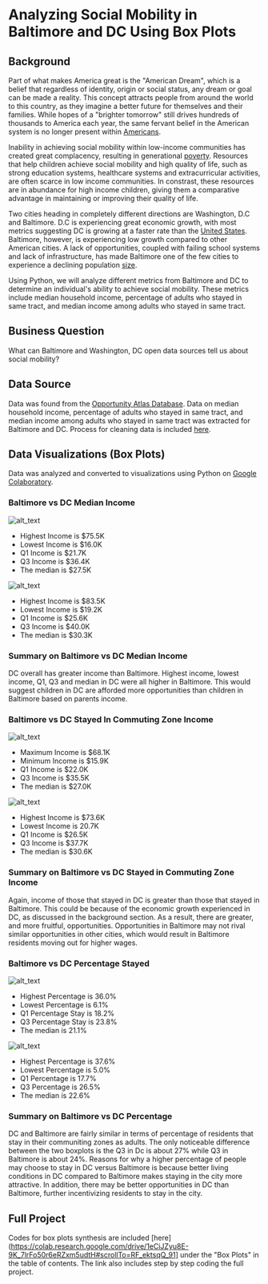 # Analyzing Social Mobility in Baltimore and DC Using Box Plots
## Background
Part of what makes America great is the "American Dream", which is a belief that regardless of identity, origin or social status, any dream or goal can be made a reality. This concept attracts people from around the world to this country, as they imagine a better future for themselves and their families. While hopes of a "brighter tomorrow" still drives hundreds of thousands to America each year, the same fervant belief in the American system is no longer present within [Americans](https://www.poynter.org/reporting-editing/2020/what-is-the-american-dream-in-2020-if-there-is-one/). 

Inability in achieving social mobility within low-income communities has created great complacency, resulting in generational [poverty](https://www.nccp.org/publication/childhood-and-intergenerational-poverty/). Resources that help children achieve social mobility and high quality of life, such as strong education systems, healthcare systems and extracurricular activities, are often scarce in low income communities. In constrast, these resources are in abundance for high income children, giving them a comparative advantage in maintaining or improving their quality of life. 

Two cities heading in completely different directions are Washington, D.C and Baltimore. D.C is experiencing great economic growth, with most metrics suggesting DC is growing at a faster rate than the [United States](https://www.bestplaces.net/economy/city/district_of_columbia/washington). Baltimore, however, is experiencing low growth compared to other American cities. A lack of opportunities, coupled with failing school systems and lack of infrastructure, has made Baltimore one of the few cities to experience a declining population [size](https://apnews.com/article/8891612dc28745b6a5ae538f91812783).

Using Python, we will analyze different metrics from Baltimore and DC to determine an individual's ability to achieve social mobility. These metrics include median household income, percentage of adults who stayed in same tract, and median income among adults who stayed in same tract. 

## Business Question
What can Baltimore and Washington, DC open data sources tell us about social mobility?

## Data Source 
Data was found from the [Opportunity Atlas Database](https://www.opportunityatlas.org/).
Data on median household income, percentage of adults who stayed in same tract, and median income among adults who stayed in same tract was extracted for Baltimore and DC. Process for cleaning data is included [here](https://colab.research.google.com/drive/1eCiJZyu8E-9K_7lrFo50r6eRZxm5udtH#scrollTo=RF_ektsqQ_91).

## Data Visualizations (Box Plots)
Data was analyzed and converted to visualizations using Python on [Google Colaboratory](https://colab.research.google.com/drive/1eCiJZyu8E-9K_7lrFo50r6eRZxm5udtH#scrollTo=RF_ektsqQ_91).
### Baltimore vs DC Median Income
![alt_text](https://github.com/yoselassie99/Analyzing-Social-Mobility-in-Baltimore-and-DC-Using-Boxplots/blob/main/BaltimoreMedianIncomePlot.png)
- Highest Income is $75.5K
- Lowest Income is $16.0K
- Q1 Income is $21.7K
- Q3 Income is $36.4K
- The median is $27.5K

![alt_text](https://github.com/yoselassie99/Analyzing-Social-Mobility-in-Baltimore-and-DC-Using-Boxplots/blob/main/DCMedianIncomeBox.png)
- Highest Income is $83.5K
- Lowest Income is $19.2K
- Q1 Income is $25.6K
- Q3 Income is $40.0K
- The median is $30.3K

### Summary on Baltimore vs DC Median Income 
DC overall has greater income than Baltimore. Highest income, lowest income, Q1, Q3 and median in DC were all higher in Baltimore. This would suggest children in DC are afforded more opportunities than children in Baltimore based on parents income. 

### Baltimore vs DC Stayed In Commuting Zone Income
![alt_text](https://github.com/yoselassie99/Analyzing-Social-Mobility-in-Baltimore-and-DC-Using-Boxplots/blob/main/BaltimoreIncomeStay.png)
- Maximum Income is $68.1K
- Minimum Income is $15.9K
- Q1 Income is $22.0K
- Q3 Income is $35.5K
- The median is $27.0K

![alt_text](https://github.com/yoselassie99/Analyzing-Social-Mobility-in-Baltimore-and-DC-Using-Boxplots/blob/main/DCIncomeStay.png)
- Highest Income is $73.6K
- Lowest Income is 20.7K
- Q1 Income is $26.5K
- Q3 Income is $37.7K
- The median is $30.6K
### Summary on Baltimore vs DC Stayed in Commuting Zone Income 
Again, income of those that stayed in DC is greater than those that stayed in Baltimore. This could be because of the economic growth experienced in DC, as discussed in the background section. As a result, there are greater, and more fruitful, opportunities. Opportunities in Baltimore may not rival similar opportunities in other cities, which would result in Baltimore residents moving out for higher wages. 

### Baltimore vs DC Percentage Stayed 
![alt_text](https://github.com/yoselassie99/Analyzing-Social-Mobility-in-Baltimore-and-DC-Using-Boxplots/blob/main/BaltimoreStayPercentage.png)
- Highest Percentage is 36.0%
- Lowest Percentage is 6.1%
- Q1 Percentage Stay is 18.2%
- Q3 Percentage Stay is 23.8%
- The median is 21.1%

![alt_text](https://github.com/yoselassie99/Analyzing-Social-Mobility-in-Baltimore-and-DC-Using-Boxplots/blob/main/DCStayPercentage.png)
- Highest Percentage is 37.6%
- Lowest Percentage is 5.0%
- Q1 Percentage is 17.7%
- Q3 Percentage is 26.5%
- The median is 22.6%

### Summary on Baltimore vs DC Percentage
DC and Baltimore are fairly similar in terms of percentage of residents that stay in their communiting zones as adults. The only noticeable difference between the two boxplots is the Q3 in Dc is about 27% while Q3 in Baltimore is about 24%. Reasons for why a higher percentage of people may choose to stay in DC versus Baltimore is because better living conditions in DC compared to Baltimore makes staying in the city more attractive. In addition, there may be better opportunities in DC than Baltimore, further incentivizing residents to stay in the city. 

## Full Project
Codes for box plots synthesis are included [here](https://colab.research.google.com/drive/1eCiJZyu8E-9K_7lrFo50r6eRZxm5udtH#scrollTo=RF_ektsqQ_91] under the "Box Plots" in the table of contents. The link also includes step by step coding the full project. 
